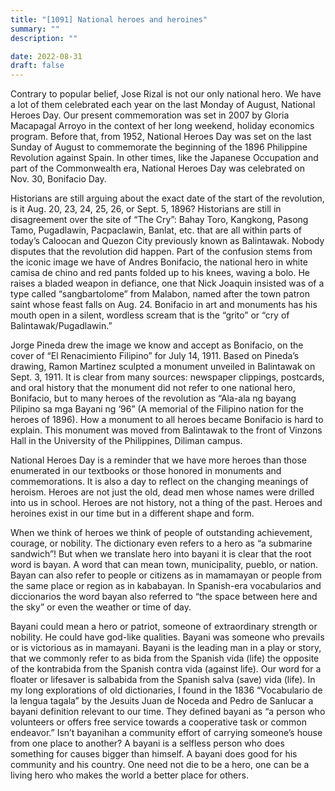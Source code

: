 ```yaml
---
title: "[1091] National heroes and heroines"
summary: ""
description: ""

date: 2022-08-31
draft: false
---
```


Contrary to popular belief, Jose Rizal is not our only national hero. We have a lot of them celebrated each year on the last Monday of August, National Heroes Day. Our present commemoration was set in 2007 by Gloria Macapagal Arroyo in the context of her long weekend, holiday economics program. Before that, from 1952, National Heroes Day was set on the last Sunday of August to commemorate the beginning of the 1896 Philippine Revolution against Spain. In other times, like the Japanese Occupation and part of the Commonwealth era, National Heroes Day was celebrated on Nov. 30, Bonifacio Day.

Historians are still arguing about the exact date of the start of the revolution, is it Aug. 20, 23, 24, 25, 26, or Sept. 5, 1896? Historians are still in disagreement over the site of “The Cry”: Bahay Toro, Kangkong, Pasong Tamo, Pugadlawin, Pacpaclawin, Banlat, etc. that are all within parts of today’s Caloocan and Quezon City previously known as Balintawak. Nobody disputes that the revolution did happen. Part of the confusion stems from the iconic image we have of Andres Bonifacio, the national hero in white camisa de chino and red pants folded up to his knees, waving a bolo. He raises a bladed weapon in defiance, one that Nick Joaquin insisted was of a type called “sangbartolome” from Malabon, named after the town patron saint whose feast falls on Aug. 24. Bonifacio in art and monuments has his mouth open in a silent, wordless scream that is the “grito” or “cry of Balintawak/Pugadlawin.”

Jorge Pineda drew the image we know and accept as Bonifacio, on the cover of “El Renacimiento Filipino” for July 14, 1911. Based on Pineda’s drawing, Ramon Martinez sculpted a monument unveiled in Balintawak on Sept. 3, 1911. It is clear from many sources: newspaper clippings, postcards, and oral history that the monument did not refer to one national hero, Bonifacio, but to many heroes of the revolution as “Ala-ala ng bayang Pilipino sa mga Bayani ng ‘96” (A memorial of the Filipino nation for the heroes of 1896). How a monument to all heroes became Bonifacio is hard to explain. This monument was moved from Balintawak to the front of Vinzons Hall in the University of the Philippines, Diliman campus.

National Heroes Day is a reminder that we have more heroes than those enumerated in our textbooks or those honored in monuments and commemorations. It is also a day to reflect on the changing meanings of heroism. Heroes are not just the old, dead men whose names were drilled into us in school. Heroes are not history, not a thing of the past. Heroes and heroines exist in our time but in a different shape and form.

When we think of heroes we think of people of outstanding achievement, courage, or nobility. The dictionary even refers to a hero as “a submarine sandwich”! But when we translate hero into bayani it is clear that the root word is bayan. A word that can mean town, municipality, pueblo, or nation. Bayan can also refer to people or citizens as in mamamayan or people from the same place or region as in kababayan. In Spanish-era vocabularios and diccionarios the word bayan also referred to “the space between here and the sky” or even the weather or time of day.

Bayani could mean a hero or patriot, someone of extraordinary strength or nobility. He could have god-like qualities. Bayani was someone who prevails or is victorious as in mamayani. Bayani is the leading man in a play or story, that we commonly refer to as bida from the Spanish vida (life) the opposite of the kontrabida from the Spanish contra vida (against life). Our word for a floater or lifesaver is salbabida from the Spanish salva (save) vida (life). In my long explorations of old dictionaries, I found in the 1836 “Vocabulario de la lengua tagala” by the Jesuits Juan de Noceda and Pedro de Sanlucar a bayani definition relevant to our time. They defined bayani as “a person who volunteers or offers free service towards a cooperative task or common endeavor.” Isn’t bayanihan a community effort of carrying someone’s house from one place to another? A bayani is a selfless person who does something for causes bigger than himself. A bayani does good for his community and his country. One need not die to be a hero, one can be a living hero who makes the world a better place for others.
